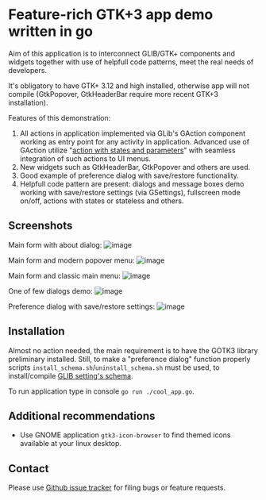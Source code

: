 Feature-rich GTK+3 app demo written in go
=================================================

Aim of this application is to interconnect GLIB/GTK+ components and widgets together
with use of helpfull code patterns, meet the real needs of developers.

It's obligatory to have GTK+ 3.12 and high installed, otherwise app will not compile
(GtkPopover, GtkHeaderBar require more recent GTK+3 installation).

Features of this demonstration:
1) All actions in application implemented via GLib's GAction component working as entry point
for any activity in application. Advanced use of GAction utilize
"[action with states and parameters](https://developer.gnome.org/GAction/)"
with seamless integration of such actions to UI menus.
2) New widgets such as GtkHeaderBar, GtkPopover and others are used.
3) Good example of preference dialog with save/restore functionality.
4) Helpfull code pattern are present: dialogs and message boxes demo
working with save/restore settings (via GSettings),
fullscreen mode on/off, actions with states or stateless and others.

Screenshots
-----------

Main form with about dialog:
![image](https://raw.github.com/d2r2/gotk3/master/examples/cool_app/docs/cool_app_screen_1.png)

Main form and modern popover menu:
![image](https://raw.github.com/d2r2/gotk3/master/examples/cool_app/docs/cool_app_screen_2.png)

Main form and classic main menu:
![image](https://raw.github.com/d2r2/gotk3/master/examples/cool_app/docs/cool_app_screen_3.png)

One of few dialogs demo:
![image](https://raw.github.com/d2r2/gotk3/master/examples/cool_app/docs/cool_app_screen_4.png)

Preference dialog with save/restore settings:
![image](https://raw.github.com/d2r2/gotk3/master/examples/cool_app/docs/cool_app_screen_5.png)


Installation
------------

Almost no action needed, the main requirement is to have the GOTK3 library preliminary installed.
Still, to make a "preference dialog" function properly scripts `install_schema.sh`/`uninstall_schema.sh`
must be used, to install/compile [GLIB setting's schema](https://developer.gnome.org/GSettings/).

To run application type in console `go run ./cool_app.go`.

Additional recommendations
-------------------------
- Use GNOME application `gtk3-icon-browser` to find themed icons available at your linux desktop.

Contact
-------

Please use [Github issue tracker](https://github.com/d2r2/gotk3/issues)
for filing bugs or feature requests.
